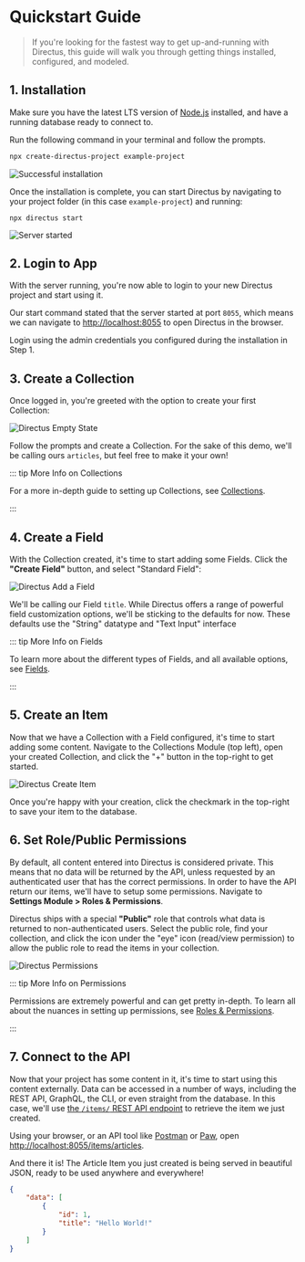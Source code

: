 # Quickstart Guide

> If you're looking for the fastest way to get up-and-running with Directus, this guide will walk you through getting
> things installed, configured, and modeled.

## 1. Installation

Make sure you have the latest LTS version of [Node.js](https://nodejs.dev) installed, and have a running database ready
to connect to.

Run the following command in your terminal and follow the prompts.

```bash
npx create-directus-project example-project
```

![Successful installation](../assets/getting-started/quickstart/terminal-install.png)

Once the installation is complete, you can start Directus by navigating to your project folder (in this case
`example-project`) and running:

```
npx directus start
```

![Server started](../assets/getting-started/quickstart/terminal-start.png)

## 2. Login to App

With the server running, you're now able to login to your new Directus project and start using it.

Our start command stated that the server started at port `8055`, which means we can navigate to
[http://localhost:8055](http://localhost:8055) to open Directus in the browser.

Login using the admin credentials you configured during the installation in Step 1.

## 3. Create a Collection

Once logged in, you're greeted with the option to create your first Collection:

![Directus Empty State](../assets/getting-started/quickstart/empty-state.png)

Follow the prompts and create a Collection. For the sake of this demo, we'll be calling ours `articles`, but feel free
to make it your own!

::: tip More Info on Collections

For a more in-depth guide to setting up Collections, see [Collections](/guides/collections).

:::

## 4. Create a Field

With the Collection created, it's time to start adding some Fields. Click the **"Create Field"** button, and select
"Standard Field":

![Directus Add a Field](../assets/getting-started/quickstart/add-field.png)

We'll be calling our Field `title`. While Directus offers a range of powerful field customization options, we'll be sticking to the defaults for now. These defaults use the "String" datatype and "Text Input" interface

::: tip More Info on Fields

To learn more about the different types of Fields, and all available options, see [Fields](/guides/fields).

:::

## 5. Create an Item

Now that we have a Collection with a Field configured, it's time to start adding some content. Navigate to the
Collections Module (top left), open your created Collection, and click the "+" button in the top-right to get started.

![Directus Create Item](../assets/getting-started/quickstart/create-item.png)

Once you're happy with your creation, click the checkmark in the top-right to save your item to the database.

## 6. Set Role/Public Permissions

By default, all content entered into Directus is considered private. This means that no data will be returned by the
API, unless requested by an authenticated user that has the correct permissions. In order to have the API return our
items, we'll have to setup some permissions. Navigate to **Settings Module > Roles & Permissions**.

Directus ships with a special **"Public"** role that controls what data is returned to non-authenticated users. Select the
public role, find your collection, and click the icon under the "eye" icon (read/view permission) to allow the public role to read the
items in your collection.

![Directus Permissions](../assets/getting-started/quickstart/permissions.png)

::: tip More Info on Permissions

Permissions are extremely powerful and can get pretty in-depth. To learn all about the nuances in setting up permissions, see
[Roles & Permissions](/guides/roles).

:::

## 7. Connect to the API

Now that your project has some content in it, it's time to start using this content externally. Data can be accessed in
a number of ways, including the REST API, GraphQL, the CLI, or even straight from the database. In this case, we'll use
[the `/items/` REST API endpoint](/reference/api/items) to retrieve the item we just created.

Using your browser, or an API tool like [Postman](http://postman.com) or [Paw](https://paw.cloud), open
[http://localhost:8055/items/articles](http://localhost:8055/items/articles).

And there it is! The Article Item you just created is being served in beautiful JSON, ready to be used anywhere and everywhere!

```json
{
	"data": [
		{
			"id": 1,
			"title": "Hello World!"
		}
	]
}
```
